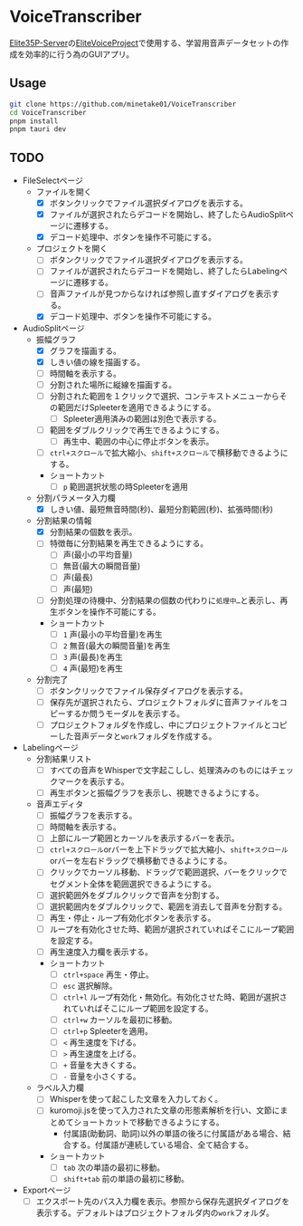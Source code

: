 # VoiceTranscriber
[Elite35P-Server](https://huggingface.co/Elite35P-Server/)の[EliteVoiceProject](https://huggingface.co/datasets/Elite35P-Server/EliteVoiceProject)で使用する、学習用音声データセットの作成を効率的に行う為のGUIアプリ。

## Usage
```bash
git clone https://github.com/minetake01/VoiceTranscriber
cd VoiceTranscriber
pnpm install
pnpm tauri dev
```

## TODO
- FileSelectページ
  - ファイルを開く
    - [x] ボタンクリックでファイル選択ダイアログを表示する。
    - [x] ファイルが選択されたらデコードを開始し、終了したらAudioSplitページに遷移する。
    - [x] デコード処理中、ボタンを操作不可能にする。
  - プロジェクトを開く
    - [ ] ボタンクリックでファイル選択ダイアログを表示する。
    - [ ] ファイルが選択されたらデコードを開始し、終了したらLabelingページに遷移する。
    - [ ] 音声ファイルが見つからなければ参照し直すダイアログを表示する。
    - [x] デコード処理中、ボタンを操作不可能にする。
- AudioSplitページ
  - 振幅グラフ
    - [x] グラフを描画する。
    - [x] しきい値の線を描画する。
    - [ ] 時間軸を表示する。
    - [ ] 分割された場所に縦線を描画する。
    - [ ] 分割された範囲を１クリックで選択、コンテキストメニューからその範囲だけSpleeterを適用できるようにする。
      - [ ] Spleeter適用済みの範囲は別色で表示する。
    - [ ] 範囲をダブルクリックで再生できるようにする。
      - [ ] 再生中、範囲の中心に停止ボタンを表示。
    - [ ] `ctrl+スクロール`で拡大縮小、`shift+スクロール`で横移動できるようにする。
    - ショートカット
      - [ ] `p` 範囲選択状態の時Spleeterを適用
  - 分割パラメータ入力欄
    - [x] しきい値、最短無音時間(秒)、最短分割範囲(秒)、拡張時間(秒)
  - 分割結果の情報
    - [x] 分割結果の個数を表示。
    - [ ] 特徴毎に分割結果を再生できるようにする。
      - [ ] 声(最小の平均音量)
      - [ ] 無音(最大の瞬間音量)
      - [ ] 声(最長)
      - [ ] 声(最短)
    - [ ] 分割処理の待機中、分割結果の個数の代わりに`処理中…`と表示し、再生ボタンを操作不可能にする。
    - ショートカット
      - [ ] `1` 声(最小の平均音量)を再生
      - [ ] `2` 無音(最大の瞬間音量)を再生
      - [ ] `3` 声(最長)を再生
      - [ ] `4` 声(最短)を再生
  - 分割完了
    - [ ] ボタンクリックでファイル保存ダイアログを表示する。
    - [ ] 保存先が選択されたら、プロジェクトフォルダに音声ファイルをコピーするか問うモーダルを表示する。
    - [ ] プロジェクトフォルダを作成し、中にプロジェクトファイルとコピーした音声データと`work`フォルダを作成する。
- Labelingページ
  - 分割結果リスト
    - [ ] すべての音声をWhisperで文字起こしし、処理済みのものにはチェックマークを表示する。
    - [ ] 再生ボタンと振幅グラフを表示し、視聴できるようにする。
  - 音声エディタ
    - [ ] 振幅グラフを表示する。
    - [ ] 時間軸を表示する。
    - [ ] 上部にループ範囲とカーソルを表示するバーを表示。
    - [ ] `ctrl+スクロール`orバーを上下ドラッグで拡大縮小、`shift+スクロール`orバーを左右ドラッグで横移動できるようにする。
    - [ ] クリックでカーソル移動、ドラッグで範囲選択、バーをクリックでセグメント全体を範囲選択できるようにする。
    - [ ] 選択範囲外をダブルクリックで音声を分割する。
    - [ ] 選択範囲内をダブルクリックで、範囲を消去して音声を分割する。
    - [ ] 再生・停止・ループ有効化ボタンを表示する。
    - [ ] ループを有効化させた時、範囲が選択されていればそこにループ範囲を設定する。
    - [ ] 再生速度入力欄を表示する。
    - ショートカット
      - [ ] `ctrl+space` 再生・停止。
      - [ ] `esc` 選択解除。
      - [ ] `ctrl+l` ループ有効化・無効化。有効化させた時、範囲が選択されていればそこにループ範囲を設定する。
      - [ ] `ctrl+w` カーソルを最初に移動。
      - [ ] `ctrl+p` Spleeterを適用。
      - [ ] `<` 再生速度を下げる。
      - [ ] `>` 再生速度を上げる。
      - [ ] `+` 音量を大きくする。
      - [ ] `-` 音量を小さくする。
  - ラベル入力欄
    - [ ] Whisperを使って起こした文章を入力しておく。
    - [ ] kuromoji.jsを使って入力された文章の形態素解析を行い、文節にまとめてショートカットで移動できるようにする。
      - 付属語(助動詞、助詞)以外の単語の後ろに付属語がある場合、結合する。付属語が連続している場合、全て結合する。
    - ショートカット
      - [ ] `tab` 次の単語の最初に移動。
      - [ ] `shift+tab` 前の単語の最初に移動。
- Exportページ
  - [ ] エクスポート先のパス入力欄を表示。参照から保存先選択ダイアログを表示する。デフォルトはプロジェクトフォルダ内の`work`フォルダ。